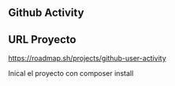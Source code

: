 Github Activity
----------------------

URL Proyecto
------------------
https://roadmap.sh/projects/github-user-activity

Inical el proyecto con composer install
